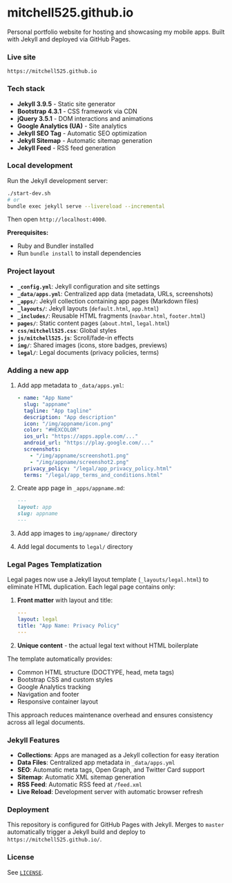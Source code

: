 # mitchell525.github.io

Personal portfolio website for hosting and showcasing my mobile apps. Built with Jekyll and deployed via GitHub Pages.

### Live site
`https://mitchell525.github.io`

### Tech stack
- **Jekyll 3.9.5** - Static site generator
- **Bootstrap 4.3.1** - CSS framework via CDN
- **jQuery 3.5.1** - DOM interactions and animations
- **Google Analytics (UA)** - Site analytics
- **Jekyll SEO Tag** - Automatic SEO optimization
- **Jekyll Sitemap** - Automatic sitemap generation
- **Jekyll Feed** - RSS feed generation

### Local development
Run the Jekyll development server:

```bash
./start-dev.sh
# or
bundle exec jekyll serve --livereload --incremental
```

Then open `http://localhost:4000`.

**Prerequisites:**
- Ruby and Bundler installed
- Run `bundle install` to install dependencies

### Project layout
- **`_config.yml`**: Jekyll configuration and site settings
- **`_data/apps.yml`**: Centralized app data (metadata, URLs, screenshots)
- **`_apps/`**: Jekyll collection containing app pages (Markdown files)
- **`_layouts/`**: Jekyll layouts (`default.html`, `app.html`)
- **`_includes/`**: Reusable HTML fragments (`navbar.html`, `footer.html`)
- **`pages/`**: Static content pages (`about.html`, `legal.html`)
- **`css/mitchell525.css`**: Global styles
- **`js/mitchell525.js`**: Scroll/fade-in effects
- **`img/`**: Shared images (icons, store badges, previews)
- **`legal/`**: Legal documents (privacy policies, terms)

### Adding a new app
1. Add app metadata to `_data/apps.yml`:
   ```yaml
   - name: "App Name"
     slug: "appname"
     tagline: "App tagline"
     description: "App description"
     icon: "/img/appname/icon.png"
     color: "#HEXCOLOR"
     ios_url: "https://apps.apple.com/..."
     android_url: "https://play.google.com/..."
     screenshots:
       - "/img/appname/screenshot1.png"
       - "/img/appname/screenshot2.png"
     privacy_policy: "/legal/app_privacy_policy.html"
     terms: "/legal/app_terms_and_conditions.html"
   ```

2. Create app page in `_apps/appname.md`:
   ```markdown
   ---
   layout: app
   slug: appname
   ---
   ```

3. Add app images to `img/appname/` directory
4. Add legal documents to `legal/` directory

### Legal Pages Templatization
Legal pages now use a Jekyll layout template (`_layouts/legal.html`) to eliminate HTML duplication. Each legal page contains only:

1. **Front matter** with layout and title:
   ```yaml
   ---
   layout: legal
   title: "App Name: Privacy Policy"
   ---
   ```

2. **Unique content** - the actual legal text without HTML boilerplate

The template automatically provides:
- Common HTML structure (DOCTYPE, head, meta tags)
- Bootstrap CSS and custom styles
- Google Analytics tracking
- Navigation and footer
- Responsive container layout

This approach reduces maintenance overhead and ensures consistency across all legal documents.

### Jekyll Features
- **Collections**: Apps are managed as a Jekyll collection for easy iteration
- **Data Files**: Centralized app metadata in `_data/apps.yml`
- **SEO**: Automatic meta tags, Open Graph, and Twitter Card support
- **Sitemap**: Automatic XML sitemap generation
- **RSS Feed**: Automatic RSS feed at `/feed.xml`
- **Live Reload**: Development server with automatic browser refresh

### Deployment
This repository is configured for GitHub Pages with Jekyll. Merges to `master` automatically trigger a Jekyll build and deploy to `https://mitchell525.github.io/`.

### License
See [`LICENSE`](./LICENSE).
